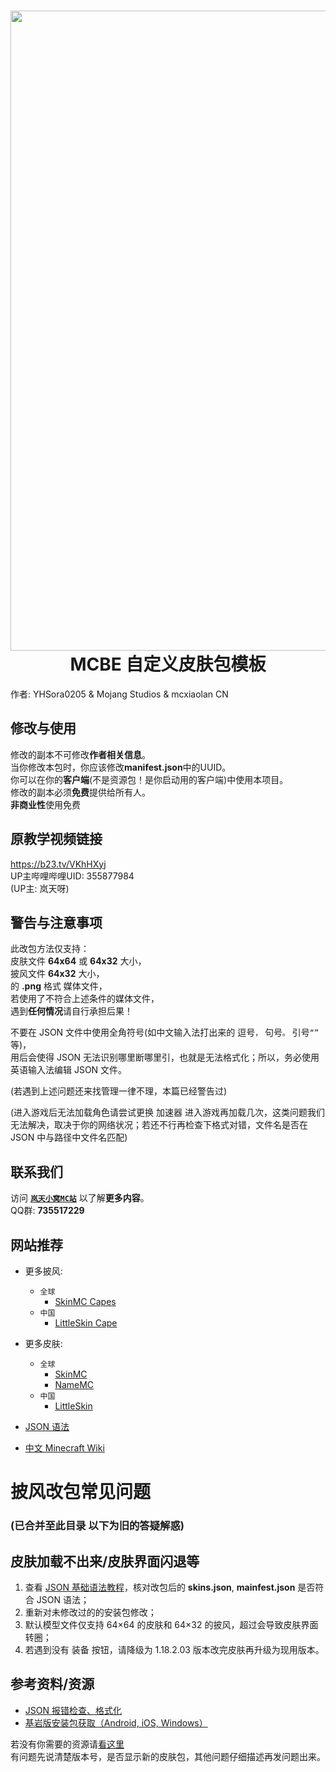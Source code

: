 <h1 align="center">
  <img src="/assets/img/icon.png" width="1024" height="1024" />
  MCBE 自定义皮肤包模板
</h1>
作者: YHSora0205 & Mojang Studios & mcxiaolan CN

修改与使用
--

修改的副本不可修改**作者相关信息**。  
当你修改本包时，你应该修改**manifest.json**中的UUID。  
你可以在你的**客户端**(不是资源包！是你启动用的客户端)中使用本项目。  
修改的副本必须**免费**提供给所有人。  
**非商业性**使用免费

原教学视频链接
--

<https://b23.tv/VKhHXyj>  
UP主哔哩哔哩UID: 355877984  
(UP主: 岚天呀)

警告与注意事项
--

此改包方法仅支持：  
皮肤文件 **64x64** 或 **64x32** 大小，  
披风文件 **64x32** 大小，  
的 **.png** 格式 媒体文件，  
若使用了不符合上述条件的媒体文件，  
遇到**任何情况**请自行承担后果！  

不要在 JSON 文件中使用全角符号(如中文输入法打出来的   逗号`，`   句号`。`   引号`“”`   等)，  
用后会使得 JSON 无法识别哪里断哪里引，也就是无法格式化；所以，务必使用英语输入法编辑 JSON 文件。  

(若遇到上述问题还来找管理一律不理，本篇已经警告过)  

(进入游戏后无法加载角色请尝试更换 加速器 进入游戏再加载几次，这类问题我们无法解决，取决于你的网络状况；若还不行再检查下格式对错，文件名是否在 JSON 中与路径中文件名匹配)

联系我们
--

访问 [**`岚天小窝MC站`**](https://mc.ltya.top/cape-or-json/) 以了解**更多内容**。  
QQ群: **735517229**

网站推荐
--

- 更多披风:
  - `全球`
    - [SkinMC Capes](https://skinmc.net/capes)
  - `中国`
    - [LittleSkin Cape](https://littleskin.cn/skinlib?filter=cape&sort=likes&page=1/)

- 更多皮肤:
  - `全球`
    - [SkinMC](https://skinmc.net)
    - [NameMC](https://namemc.com)
  - `中国`
    - [LittleSkin](https://littleskin.cn/skinlib/)
- [JSON 语法](https://www.json.cn)
- [中文 Minecraft Wiki](https://zh.minecraft.wiki)



# 披风改包常见问题
### (已合并至此目录 以下为旧的答疑解惑)
## 皮肤加载不出来/皮肤界面闪退等

1. 查看 [JSON 基础语法教程](https://www.runoob.com/json/json-tutorial.html)，核对改包后的 **skins.json**, **mainfest.json** 是否符合 JSON 语法；  
2. 重新对未修改过的的安装包修改；  
3. 默认模型文件仅支持 64×64 的皮肤和 64×32 的披风，超过会导致皮肤界面转圈；  
4. 若遇到没有 装备 按钮，请降级为 1.18.2.03 版本改完皮肤再升级为现用版本。

## 参考资料/资源

* [JSON 报错检查、格式化](https://www.json.cn)  
* [基岩版安装包获取（Android, iOS, Windows）](https://mc.minebbs.com)

若没有你需要的资源请[看这里](https://xiaolan.js.org/lmbingtfy/?q=anNvbg==)  
有问题先说清楚版本号，是否显示新的皮肤包，其他问题仔细描述再发问题出来。

